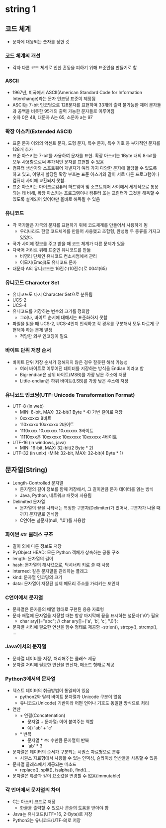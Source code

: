 # string 1

## 코드 체계
- 문자에 대응되는 숫자를 정한 것

### 코드 체계의 개선
- 각자 다른 코드 체계로 인한 혼동을 피하기 위해 표준안을 만들기로 함

### ASCII
- 1967년, 미국에서 ASCII(American Standard Code for Information Interchange)라는 문자 인코딩 표준이 제정됨
- ASCII는 7-bit 인코딩으로 128문자를 표현하며 33개의 출력 불가능한 제어 문자들과 공백을 비롯한 95개의 출력 가능한 문자들로 이루어짐
- 숫자 0은 48, 대문자 A는 65, 소문자 a는 97

### 확장 아스키(Extended ASCII)
- 표준 문자 이외의 악센트 문자, 도형 문자, 특수 문자, 특수 기호 등 부가적인 문자를 128개 추가
- 표준 아스키는 7-bit를 사용하여 문자를 표현. 확장 아스키는 1Byte 내의 8-bit를 모두 사용함으로써 추가적인 문자를 표현할 수 있음
- 컴퓨터 생산자와 소프트웨어 개발자가 여러 가지 다양한 문자에 할당할 수 있도록 하고 있고, 이렇게 할당된 확장 부호는 표준 아스키와 같이 서로 다른 프로그램이나 컴퓨터 사이에 교환되지 못함.
- 표준 아스키는 마이크로컴퓨터 하드웨어 및 소프트웨어 사이에서 세계적으로 통용되는 데 비해, 확장 아스키는 프로그램이나 컴퓨터 또는 프린터가 그것을 해독할 수 있도록 설계되어 있어야만 올바로 해독될 수 있음

### 유니코드
- 각 국가들은 자국의 문자를 표현하기 위해 코드체계를 만들어서 사용하게 됨
    - 우리나라도 한글 코드체계를 만들어 사용했고 조합형, 완성형 두 종류를 가지고 있었다.
- 국가 사이에 정보를 주고 받을 때 코드 체계가 다른 문제가 있음
- 다국어 처리르 위해 표준인 유니코드를 만듦
    - 비영리 단체인 유니코드 컨소시엄에서 관리
    - 이모지(Emoji)도 유니코드 문자
- 대문자 A의 유니코드는 16진수(10진수)로 0041(65)

### 유니코드 Character Set
- 유니코드도 다시 Character Set으로 분류됨
- UCS-2
- UCS-4
- 유니코드를 저장하는 변수의 크기를 정의함
    - 그러나, 바이트 순서에 대해서는 표준화하지 못함
- 파일을 읽을 때 UCS-2, UCS-4인지 인식하고 각 경우를 구분해서 모두 다르게 구현해야 하는 문제 발생
    - 적당한 외부 인코딩이 필요

### 바이트 단위 저장 순서
- 바이트 단위 저장 순서가 정해지지 않은 경우 잘못된 해석 가능성
    - 여러 바이트로 이루어진 데이터를 저장하는 방식을 Endian 이라고 함
    - Big-endian은 상위 바이트(MSB)를 가장 낮은 주소에 저장
    - Little-endian은 하위 바이트(LSB)를 가장 낮은 주소에 저장

### 유니코드 인코딩(UTF: Unicode Transformation Format)
- UTF-8 (in web)
    - MIN: 8-bit, MAX: 32-bit(1 Byte * 4) 가변 길이로 저장
    - 0xxxxxxx 8비트
    - 110xxxxx 10xxxxxx 2바이트
    - 1110xxxx 10xxxxxx 10xxxxxx 3바이트
    - 11110xxx은 10xxxxxx 10xxxxxx 10xxxxxx 4바이트
- UTF-16 (in windows, java)
    - MIN: 16-bit, MAX: 32-bit(2 Byte * 2)
- UTF-32 (in unix)
    -MIN: 32-bit, MAX: 32-bit(4 Byte * 1)

## 문자열(String)
- Length-Controlled 문자열
    - 문자열의 길이 정보를 함께 저장해서, 그 길이만큼 문자 데이터를 읽는 방식
    - Java, Python, 네트워크 패킷에 사용됨
- Delimited 문자열
    - 문자열의 끝을 나타내는 특정한 구분자(Delimiter)가 있어서, 구분자가 나올 때까지 문자열로 인식함
    - C언어는 널문자(null, '\0')를 사용함

### 파이썬 str 클래스 구조
- 길이 외에 다른 정보도 저장
- PyObject HEAD: 모든 Python 객체가 상속하는 공통 구조
- length: 문자열의 길이
- hash: 문자열의 해시값으로, 딕셔너리 키로 쓸 때 사용
- interned: 같은 문자열을 관리하는 플래그
- kind: 문자열 인코딩의 크기
- data: 문자열이 저장된 실제 메모리 주소를 가리키는 포인터

### C언어에서 문자열
- 문자열은 문자들의 배열 형태로 구현된 응용 자료형
- 문자 배열에 문자열을 저장할 때는 항상 마지막에 끝을 표시하는 널문자('\0') 필요
    - char ary[]="abc"; // char ary[]={'a', 'b', 'c', '\0'}:
- 문자열 처리에 필요한 연산을 함수 형태로 제공함
    -strlen(), strcpy(), strcmp(), ...

### Java에서의 문자열
- 문자열 데이터를 저장, 처리해주는 클래스 제공
- 문자열 처리에 필요한 연산을 연산자, 메소드 형태로 제공

### Python3에서의 문자열
- 텍스트 데이터의 취급방법이 통일되어 있음
    - python2와 달리 바이트 문자열과 Unicode 구분이 없음
    - 유니코드(Unicode) 기반이라 어떤 언어나 기호도 동일한 방식으로 처리
- 연산
    - \+ 연결(Concatenation)
        - 문자열 + 문자열: 이어 붙여주는 역할
        - 예) 'ab' + 'c'
    - \* 반복
        - 문자열 * 수: 수만큼 문자열이 반복
        - 'ab' * 3
- 문자열은 데이터의 순서가 구분되는 시퀀스 자료형으로 분류
    - 시퀀스 자료형에서 사용할 수 있는 인덱싱, 슬라이싱 연산들을 사용할 수 있음
- 문자열 클래스에서 제공되는 메소드
    - replace(), split(), isalpha(), find()...
- 문자열은 튜플과 같이 요소값을 변경할 수 없음(immutable)

### 각 언어에서 문자열의 차이
- C는 아스키 코드로 저장
    - 한글을 출력할 수 있으나 콘솔의 도움을 받아야 함
- Java는 유니코드(UTF=16, 2-Byte)로 저장
- Python3는 유니코드(UTF-8)로 저장